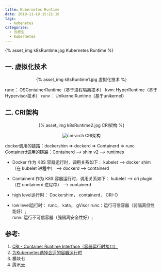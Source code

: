 ```yaml
---
title: Kubernetes Runtime
date: 2019-11-19 15:21:19
tags:
  - Kubenetes
categories: 
  - 云原生
  - Kubernetes  
---
```


<p></p>
<!-- more -->

{% asset_img   k8sRuntime.jpg  Kubernetes Runtime  %}


## 一. 虚拟化技术

<div style="text-align: center;">
	
{% asset_img   k8sRuntime1.jpg   虚拟化技术  %}

</div>

runc： OSContainerRuntime（基于进程隔离技术）
kvm:   HyperRuntime（基于Hypervisor技术）
runv： UnikernelRuntime（基于unikernel）

## 二. CRI架构
<div style="text-align: center;">
{% asset_img   k8sRuntime2.jpg   CRI架构  %}

![cni-arch](https://user-images.githubusercontent.com/5608425/69022893-c67eeb00-09f7-11ea-9203-fd96b90dfbef.jpg)
CRI架构
</div>


docker调用的链路：dockershim => dockerd => Containerd => runc
Containerd调用的链路：Containerd --> shim v2 --> runtimes

+ Docker 作为 K8S 容器运行时，调用关系如下：
  kubelet --> docker shim （在 kubelet 进程中） --> dockerd --> containerd
+ Containerd 作为 K8S 容器运行时，调用关系如下：
  kubelet --> cri plugin（在 containerd 进程中） --> containerd



+ high level运行时： Dockershim， containerd， CRI-O
+ low level运行时： 
    runc， kata， gVisor
    runc：运行可信容器（弱隔离但性能好）;  
    runv: 运行不可信容器（强隔离安全性好）; 


## 参考:
1. [CRI - Container Runtime Interface（容器运行时接口）](https://jimmysong.io/kubernetes-handbook/concepts/cri.html)
2. [为Kubernetes选择合适的容器运行时](https://mp.weixin.qq.com/s/sshrTSsUfqjja6g4-Lb42g)
3. 模块七 
3. [](https://cloud.tencent.com/document/product/457/35747) 腾讯云